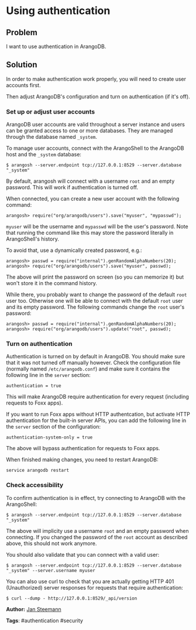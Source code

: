# Using authentication

## Problem

I want to use authentication in ArangoDB.

## Solution

In order to make authentication work properly, you will need to create user accounts first.

Then adjust ArangoDB's configuration and turn on authentication (if it's off).

### Set up or adjust user accounts

ArangoDB user accounts are valid throughout a server instance and users can be granted
access to one or more databases. They are managed through the database named `_system`.

To manage user accounts, connect with the ArangoShell to the ArangoDB host and the 
`_system` database:

```
$ arangosh --server.endpoint tcp://127.0.0.1:8529 --server.database "_system"
```

By default, arangosh will connect with a username `root` and an empty password. This
will work if authentication is turned off.

When connected, you can create a new user account with the following command:

``` 
arangosh> require("org/arangodb/users").save("myuser", "mypasswd");
```

`myuser` will be the username and `mypasswd` will be the user's password. Note that running
the command like this may store the password literally in ArangoShell's history.

To avoid that, use a dynamically created password, e.g.:

``` 
arangosh> passwd = require("internal").genRandomAlphaNumbers(20);
arangosh> require("org/arangodb/users").save("myuser", passwd);
```

The above will print the password on screen (so you can memorize it) but won't store
it in the command history.

While there, you probably want to change the password of the default `root` user too.
Otherwise one will be able to connect with the default `root` user and its
empty password. The following commands change the `root` user's password:

``` 
arangosh> passwd = require("internal").genRandomAlphaNumbers(20);
arangosh> require("org/arangodb/users").update("root", passwd);
```

### Turn on authentication

Authentication is turned on by default in ArangoDB. You should make sure that it was
not turned off manually however. Check the configuration file (normally named
`/etc/arangodb.conf`) and make sure it contains the following line in the `server` section:

```
authentication = true
```

This will make ArangoDB require authentication for every request (including requests to
Foxx apps). 

If you want to run Foxx apps without HTTP authentcation, but activate HTTP authentication 
for the built-in server APIs, you can add the following line in the `server` section of 
the configuration:

```
authentication-system-only = true
```

The above will bypass authentication for requests to Foxx apps.

When finished making changes, you need to restart ArangoDB:

```
service arangodb restart
```

### Check accessibility

To confirm authentication is in effect, try connecting to ArangoDB with the ArangoShell:

```
$ arangosh --server.endpoint tcp://127.0.0.1:8529 --server.database "_system"
```

The above will implicity use a username `root` and an empty password when connecting. If
you changed the password of the `root` account as described above, this should not work anymore.

You should also validate that you can connect with a valid user:

```
$ arangosh --server.endpoint tcp://127.0.0.1:8529 --server.database "_system" --server.username myuser
```

You can also use curl to check that you are actually getting HTTP 401 (Unauthorized) server
responses for requests that require authentication:

```
$ curl --dump - http://127.0.0.1:8529/_api/version
```

**Author:** [Jan Steemann](https://github.com/jsteemann)

**Tags**: #authentication #security
